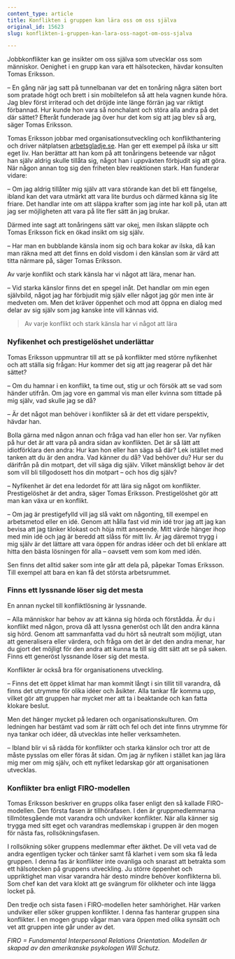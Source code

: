 ```yaml
---
content_type: article
title: Konflikten i gruppen kan lära oss om oss själva
original_id: 15623
slug: konflikten-i-gruppen-kan-lara-oss-nagot-om-oss-sjalva

---
```


Jobbkonflikter kan ge insikter om oss själva som utvecklar oss som människor. Oenighet i en grupp kan vara ett hälsotecken, hävdar konsulten Tomas Eriksson.

– En gång när jag satt på tunnelbanan var det en tonåring några säten bort som pratade högt och brett i sin mobiltelefon så att hela vagnen kunde höra. Jag blev först irriterad och det dröjde inte länge förrän jag var riktigt förbannad. Hur kunde hon vara så nonchalant och störa alla andra på det där sättet? Efteråt funderade jag över hur det kom sig att jag blev så arg, säger Tomas Eriksson.

Tomas Eriksson jobbar med organisationsutveckling och konflikthantering och driver nätplatsen [arbetsgladje.se](https://arbetsgladje.se/ "arbetsglädje"). Han ger ett exempel på ilska ur sitt eget liv. Han berättar att han kom på att tonåringens beteende var något han själv aldrig skulle tillåta sig, något han i uppväxten förbjudit sig att göra. När någon annan tog sig den friheten blev reaktionen stark. Han funderar vidare:

– Om jag aldrig tillåter mig själv att vara störande kan det bli ett fängelse, ibland kan det vara utmärkt att vara lite burdus och därmed känna sig lite friare. Det handlar inte om att släppa krafter som jag inte har koll på, utan att jag ser möjligheten att vara på lite fler sätt än jag brukar.

Därmed inte sagt att tonåringens sätt var okej, men ilskan släppte och Tomas Eriksson fick en ökad insikt om sig själv.

– Har man en bubblande känsla inom sig och bara kokar av ilska, då kan man räkna med att det finns en dold visdom i den känslan som är värd att titta närmare på, säger Tomas Eriksson.

Av varje konflikt och stark känsla har vi något att lära, menar han.

– Vid starka känslor finns det en spegel inåt. Det handlar om min egen självbild, något jag har förbjudit mig själv eller något jag gör men inte är medveten om. Men det kräver öppenhet och mod att öppna en dialog med delar av sig själv som jag kanske inte vill kännas vid.

> Av varje konflikt och stark känsla har vi något att lära

### Nyfikenhet och prestigelöshet underlättar

Tomas Eriksson uppmuntrar till att se på konflikter med större nyfikenhet och att ställa sig frågan: Hur kommer det sig att jag reagerar på det här sättet?

– Om du hamnar i en konflikt, ta time out, stig ur och försök att se vad som händer utifrån. Om jag vore en gammal vis man eller kvinna som tittade på mig själv, vad skulle jag se då?

– Är det något man behöver i konflikter så är det ett vidare perspektiv, hävdar han.

Bolla gärna med någon annan och fråga vad han eller hon ser. Var nyfiken på hur det är att vara på andra sidan av konflikten. Det är så lätt att idiotförklara den andra: Hur kan hon eller han säga så där? Lek istället med tanken att du är den andra. Vad känner du då? Vad behöver du? Hur ser du därifrån på din motpart, det vill säga dig själv. Vilket mänskligt behov är det som vill bli tillgodosett hos din motpart – och hos dig själv?

– Nyfikenhet är det ena ledordet för att lära sig något om konflikter. Prestigelöshet är det andra, säger Tomas Eriksson. Prestigelöshet gör att man kan växa ur en konflikt.

– Om jag är prestigefylld vill jag slå vakt om någonting, till exempel en arbetsmetod eller en idé. Genom att hålla fast vid min idé tror jag att jag kan bevisa att jag tänker klokast och höja mitt anseende. Mitt värde hänger ihop med min idé och jag är beredd att slåss för mitt liv. Är jag däremot trygg i mig själv är det lättare att vara öppen för andras idéer och det bli enklare att hitta den bästa lösningen för alla – oavsett vem som kom med idén.

Sen finns det alltid saker som inte går att dela på, påpekar Tomas Eriksson. Till exempel att bara en kan få det största arbetsrummet.

### Finns ett lyssnande löser sig det mesta

En annan nyckel till konfliktlösning är lyssnande.

– Alla människor har behov av att känna sig hörda och förstådda. Är du i konflikt med någon, prova då att lyssna generöst och låt den andra känna sig hörd. Genom att sammanfatta vad du hört så neutralt som möjligt, utan att generalisera eller värdera, och fråga om det är det den andra menar, har du gjort det möjligt för den andra att kunna ta till sig ditt sätt att se på saken. Finns ett generöst lyssnande löser sig det mesta.

Konflikter är också bra för organisationens utveckling.

– Finns det ett öppet klimat har man kommit långt i sin tillit till varandra, då finns det utrymme för olika idéer och åsikter. Alla tankar får komma upp, vilket gör att gruppen har mycket mer att ta i beaktande och kan fatta klokare beslut.

Men det hänger mycket på ledaren och organisationskulturen. Om ledningen har bestämt vad som är rätt och fel och det inte finns utrymme för nya tankar och idéer, då utvecklas inte heller verksamheten.

– Ibland blir vi så rädda för konflikter och starka känslor och tror att de måste pysslas om eller föras åt sidan. Om jag är nyfiken i stället kan jag lära mig mer om mig själv, och ett nyfiket ledarskap gör att organisationen utvecklas.

### Konflikter bra enligt FIRO-modellen

Tomas Eriksson beskriver en grupps olika faser enligt den så kallade FIRO-modellen. Den första fasen är tillhörafasen. I den är gruppmedlemmarna tillmötesgående mot varandra och undviker konflikter. När alla känner sig trygga med sitt eget och varandras medlemskap i gruppen är den mogen för nästa fas, rollsökningsfasen.

I rollsökning söker gruppens medlemmar efter äkthet. De vill veta vad de andra egentligen tycker och tänker samt få klarhet i vem som ska få leda gruppen. I denna fas är konflikter inte ovanliga och snarast att betrakta som ett hälsotecken på gruppens utveckling. Ju större öppenhet och uppriktighet man visar varandra här desto mindre behöver konflikterna bli. Som chef kan det vara klokt att ge svängrum för olikheter och inte lägga locket på.

Den tredje och sista fasen i FIRO-modellen heter samhörighet. Här varken undviker eller söker gruppen konflikter. I denna fas hanterar gruppen sina konflikter. I en mogen grupp vågar man vara öppen med olika synsätt och vet att gruppen inte går under av det.

_FIRO = Fundamental Interpersonal Relations Orientation. Modellen är skapad av den amerikanske psykologen Will Schutz._

